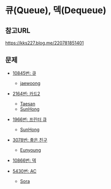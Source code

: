큐(Queue), 덱(Dequeue)
=======

참고URL
-------
https://kks227.blog.me/220781851401  
  

문제
----
 * [10845번: 큐](https://www.acmicpc.net/problem/10845)
     * [jaewoong](https://github.com/SangBeo/algoStudy/blob/master/Queue/jaewoong/10845.md)
 
 * [2164번: 카드2](https://www.acmicpc.net/problem/2164)
      * [Taesan](https://github.com/SangBeo/algoStudy/blob/master/Queue/Taesan/2164.md)
      * [SunHong](https://github.com/SangBeo/algoStudy/blob/master/Queue/SunHong/2165.md)
 
 * [1966번: 프린터 큐](https://www.acmicpc.net/problem/1966)
      * [SunHong](https://github.com/SangBeo/algoStudy/blob/master/Queue/SunHong/10845.md)
 * [3078번: 좋은 친구](https://www.acmicpc.net/problem/3078)
      * [Eunyoung](https://github.com/SangBeo/algoStudy/blob/master/Queue/Eunyoung/3078.md)
 
 * [10866번: 덱](https://www.acmicpc.net/problem/10866)
 
 * [5430번: AC](https://www.acmicpc.net/problem/5430)
      * [Sora](https://github.com/SangBeo/algoStudy/blob/master/Queue/Sora/5430.md)
    
 
 
